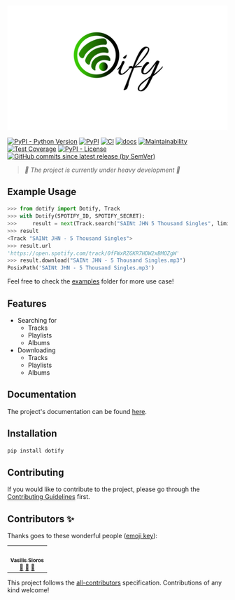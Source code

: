 ![Dotify](/docs/img/logo.png)

[![PyPI - Python Version](https://img.shields.io/pypi/pyversions/dotify)](https://www.python.org/)
[![PyPI](https://img.shields.io/pypi/v/dotify)](https://pypi.org/project/dotify/)
[![CI](https://github.com/billsioros/dotify/actions/workflows/ci.yml/badge.svg)](https://github.com/billsioros/dotify/actions/workflows/ci.yml)
[![docs](https://github.com/billsioros/dotify/actions/workflows/docs.yml/badge.svg)](https://billsioros.github.io/dotify/)
[![Maintainability](https://api.codeclimate.com/v1/badges/573685a448c6422d49de/maintainability)](https://codeclimate.com/github/billsioros/dotify/maintainability)
[![Test Coverage](https://api.codeclimate.com/v1/badges/573685a448c6422d49de/test_coverage)](https://codeclimate.com/github/billsioros/dotify/test_coverage)
[![PyPI - License](https://img.shields.io/pypi/l/dotify)](/LICENSE)
[![GitHub commits since latest release (by SemVer)](https://img.shields.io/github/commits-since/billsioros/dotify/latest?style=flat-square)](https://github.com/billsioros/dotify/commits)

> _🚧 The project is currently under heavy development 🚧_

## Example Usage

```python
>>> from dotify import Dotify, Track
>>> with Dotify(SPOTIFY_ID, SPOTIFY_SECRET):
>>>     result = next(Track.search("SAINt JHN 5 Thousand Singles", limit=1))
>>> result
<Track "SAINt JHN - 5 Thousand Singles">
>>> result.url
'https://open.spotify.com/track/0fFWxRZGKR7HDW2xBMOZgW'
>>> result.download("SAINt JHN - 5 Thousand Singles.mp3")
PosixPath('SAINt JHN - 5 Thousand Singles.mp3')
```

Feel free to check the [examples](/examples) folder for more use case!

## Features

- Searching for
  - Tracks
  - Playlists
  - Albums
- Downloading
  - Tracks
  - Playlists
  - Albums

## Documentation

The project's documentation can be found [here](https://billsioros.github.io/dotify/).

## Installation

```bash
pip install dotify
```

## Contributing

If you would like to contribute to the project, please go through the [Contributing Guidelines](/CONTRIBUTING.md) first.

## Contributors ✨

Thanks goes to these wonderful people ([emoji key](https://allcontributors.org/docs/en/emoji-key)):

<!-- ALL-CONTRIBUTORS-LIST:START - Do not remove or modify this section -->
<!-- prettier-ignore-start -->
<!-- markdownlint-disable -->
<table>
  <tr>
    <td align="center"><a href="https://www.linkedin.com/in/vasileios-sioros/"><img src="https://avatars.githubusercontent.com/u/33862937?v=4?s=100" width="100px;" alt=""/><br /><sub><b>Vasilis Sioros</b></sub></a><br /><a href="#maintenance-billsioros" title="Maintenance">🚧</a> <a href="#projectManagement-billsioros" title="Project Management">📆</a> <a href="https://github.com/billsioros/dotify/commits?author=billsioros" title="Documentation">📖</a></td>
  </tr>
</table>

<!-- markdownlint-restore -->
<!-- prettier-ignore-end -->

<!-- ALL-CONTRIBUTORS-LIST:END -->

This project follows the [all-contributors](https://github.com/all-contributors/all-contributors) specification. Contributions of any kind welcome!
